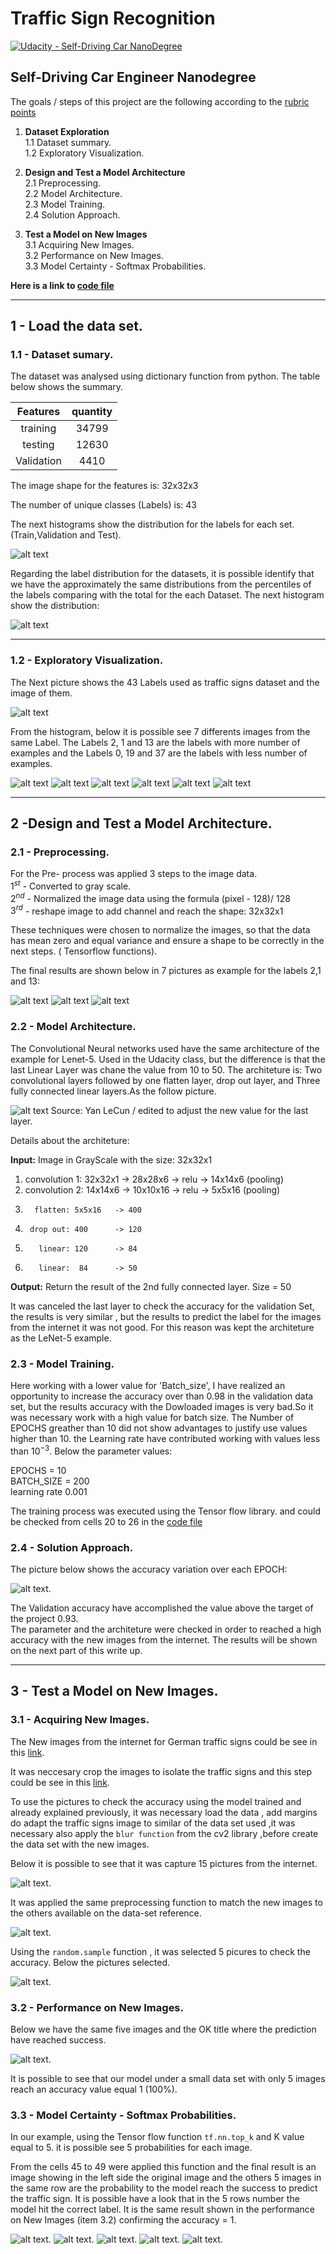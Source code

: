 # Traffic Sign Recognition 

[![Udacity - Self-Driving Car NanoDegree](https://s3.amazonaws.com/udacity-sdc/github/shield-carnd.svg)](http://www.udacity.com/drive)

## Self-Driving Car Engineer Nanodegree

The goals / steps of this project are the following according to the  [rubric points](https://review.udacity.com/#!/rubrics/481/view) 

1. **Dataset Exploration**<br/> 
    1.1 Dataset summary.<br/> 
    1.2 Exploratory Visualization.<br/> 
    
2. **Design and Test a Model Architecture**<br/> 
    2.1 Preprocessing.<br/>
    2.2 Model Architecture.<br/>
    2.3 Model Training.<br/>
    2.4 Solution Approach.<br/>

3. **Test a Model on New Images**<br/> 
    3.1 Acquiring New Images.<br/>
    3.2 Performance on New Images.<br/>
    3.3 Model Certainty - Softmax Probabilities.<br/>
    

**Here is a link to [code file](./Advanced_Lane_Finding.ipynb)**

[//]: # (Image References)

[image1]: ./output_images/dataset_expl_qty.jpg 
[image2]: ./output_images/dataset_expl_percent.jpg 
[image3]: ./output_images/dataset_German_traffic_signs.jpg 

[image4]: ./output_images/same_labes_examples1.jpg
[image5]: ./output_images/same_labes_examples2.jpg
[image6]: ./output_images/same_labes_examples3.jpg
[image7]: ./output_images/same_labes_examples4.jpg
[image8]: ./output_images/same_labes_examples5.jpg
[image9]: ./output_images/same_labes_examples6.jpg


[image10]: ./output_images/preprocessed_examples1.jpg
[image11]: ./output_images/preprocessed_examples2.jpg
[image12]: ./output_images/preprocessed_examples3.jpg

[image13]: ./output_images/lenet.jpg

[image14]: ./output_images/Training_process.jpg

[image15]: ./output_images/New_images.jpg

[image16]:  ./output_images/New_images_preprocessed.jpg

[image17]:  ./output_images/5_New_images_selecteds.jpg

[image18]:  ./output_images/5_New_images_predictions.jpg



[image19]:  ./output_images/softmax_probabilities1.jpg
[image20]:  ./output_images/softmax_probabilities2.jpg
[image21]:  ./output_images/softmax_probabilities3.jpg
[image22]:  ./output_images/softmax_probabilities4.jpg
[image23]:  ./output_images/softmax_probabilities5.jpg




_____

## 1 - Load the data set.

### 1.1 - Dataset sumary.

The dataset was analysed using dictionary function from python. The table below shows the summary.

| Features         	|           quantity | 
|:-----------------:|:------------------:| 
| training         	|        34799       | 
| testing     		|        12630 	     |
| Validation		|         4410       |

The image shape for the features is: 32x32x3

The number of unique classes (Labels) is: 43

The next histograms show the distribution for the labels for each set. (Train,Validation and Test).

![alt text][image1]


Regarding the label distribution for the datasets, it is possible identify that we have the approximately the same distributions from the percentiles of the labels comparing with the total for the each Dataset. The next histogram show the distribution:

![alt text][image2]

---

### 1.2 - Exploratory Visualization.

The Next picture shows the 43 Labels used as traffic signs dataset and the image of them.

![alt text][image3]

From the histogram, below it is possible see 7 differents images from the same Label. The Labels 2, 1 and 13 are the labels with more number of examples and the Labels 0, 19 and 37 are the labels with less number of examples.

![alt text][image4]
![alt text][image5]
![alt text][image6]
![alt text][image7]
![alt text][image8]
![alt text][image9]

_____


## 2 -Design and Test a Model Architecture.

### 2.1 - Preprocessing.

For the Pre- process was applied 3 steps to the image data.<br/>
$1^{st}$ - Converted to gray scale.<br/>
$2^{nd}$ - Normalized the image data using the formula (pixel - 128)/ 128<br/>
$3^{rd}$ - reshape image to add channel and reach the shape:  32x32x1<br/>

These techniques were chosen  to normalize the images, so that the data has mean zero and equal variance and ensure a shape to be correctly in the next steps. ( Tensorflow functions).

The final results are shown below in 7 pictures as example for the labels 2,1 and 13:

![alt text][image10]
![alt text][image11]
![alt text][image12]


### 2.2 - Model Architecture.

The Convolutional Neural networks used have the same architecture of the example for Lenet-5. Used in the Udacity class, but the difference is that the last Linear Layer was chane the value from 10 to 50. 
The architeture is: Two convolutional layers followed by one flatten layer, drop out layer, and Three fully connected linear layers.As the follow picture. 

![alt text][image13]
Source: Yan LeCun / edited to adjust the new value for the last layer.

Details about the architeture:

**Input:** Image in GrayScale with the size: 32x32x1

1. convolution 1: 32x32x1  -> 28x28x6  -> relu -> 14x14x6 (pooling)
2. convolution 2: 14x14x6  -> 10x10x16 -> relu -> 5x5x16  (pooling)
3.       flatten: 5x5x16   -> 400
4.      drop out: 400      -> 120
5.        linear: 120      -> 84
6.        linear:  84      -> 50

**Output:** Return the result of the 2nd fully connected layer. Size = 50

It was canceled the last layer to check the accuracy for the validation Set, the results is very similar , but the results to predict the label for the images from the internet it was not good. For this reason was kept the architeture as the LeNet-5 example.


### 2.3 - Model Training.

Here working with a lower value for 'Batch_size', I have realized an opportunity to increase the accuracy over than 0.98 in the validation data set, but the results accuracy with the Dowloaded images is very bad.So it was necessary work with a high value for batch size. The Number of EPOCHS greather than 10 did not show advantages to justify use values higher than 10.
the Learning rate have contributed working with values less than $10^{-3}$. Below the parameter values:

EPOCHS = 10<br/>
BATCH_SIZE = 200<br/>
learning rate 0.001<br/>

The training process was executed using the Tensor flow library. and could be checked from cells 20 to 26 in the [code file](./Advanced_Lane_Finding.ipynb)



### 2.4 - Solution Approach.

The picture below shows the accuracy variation over each EPOCH:

![alt text][image14].

The Validation accuracy have accomplished the value above the target of the project 0.93.<br/>
The parameter and the architeture were checked in order to reached a high accuracy with the new images from the internet. The results will be shown on the next part of this write up.

____

## 3 - Test a Model on New Images.

### 3.1 - Acquiring New Images.

The New images from the internet for German traffic signs could be see in this [link](./German_traffic_Signs_Download/original_images).

It was neccesary crop the images to isolate the traffic signs and this step could be see in this [link](./German_traffic_Signs_Download/Manual_crop_images).


To use the pictures to check the accuracy using the model trained and already explained previously, it was necessary load the data , add margins do adapt the traffic signs image to similar of the data set used ,it was  necessary also apply the `blur function` from the cv2 library ,before create the data set with the new images.

Below it is possible to see that it was capture 15 pictures from  the internet.

![alt text][image15].

It was applied the same preprocessing function to match the new images to the others available on the data-set reference.

![alt text][image16].


Using the `random.sample` function , it was selected 5 picures to check the accuracy.
Below the pictures selected.<br/>

![alt text][image17].

###    3.2 - Performance on New Images.

Below we have the same five images and the OK title where the prediction have reached success.

![alt text][image18].

It is possible to see that our model under a small data set with only 5 images reach an accuracy value equal 1 (100%).


###    3.3 - Model Certainty - Softmax Probabilities.

In our example, using the Tensor flow function `tf.nn.top_k` and K value equal to 5. it is possible see  5 probabilities for each image.

From the cells 45 to 49 were applied this function and the final result is an image showing in the left side the original image and the others 5 images in the same row are the probability to the model reach the success  to predict the traffic sign. It is possible have a look that in the 5 rows number the model hit the correct label. It is the same result shown in the performance on New Images (item 3.2) confirming the accuracy = 1.


![alt text][image19].
![alt text][image20].
![alt text][image21].
![alt text][image22].
![alt text][image23].

